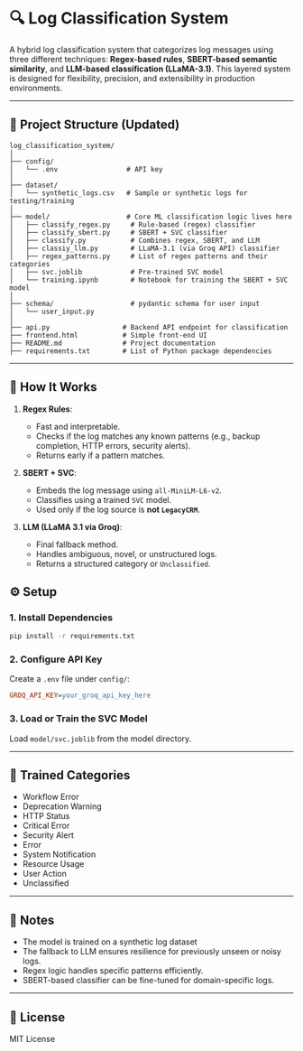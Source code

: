 
# 🔍 Log Classification System

A hybrid log classification system that categorizes log messages using three different techniques: **Regex-based rules**, **SBERT-based semantic similarity**, and **LLM-based classification (LLaMA-3.1)**. This layered system is designed for flexibility, precision, and extensibility in production environments.

---

## 📁 Project Structure (Updated)

```text
log_classification_system/
│
├── config/                   
│   └── .env                 # API key
│
├── dataset/
│   └── synthetic_logs.csv   # Sample or synthetic logs for testing/training
│
├── model/                   # Core ML classification logic lives here
│   ├── classify_regex.py     # Rule-based (regex) classifier
│   ├── classify_sbert.py     # SBERT + SVC classifier
│   ├── classify.py           # Combines regex, SBERT, and LLM
│   ├── classiy_llm.py        # LLaMA-3.1 (via Groq API) classifier
│   ├── regex_patterns.py     # List of regex patterns and their categories
│   ├── svc.joblib            # Pre-trained SVC model
│   └── training.ipynb        # Notebook for training the SBERT + SVC model
│
├── schema/                   # pydantic schema for user input
│   └── user_input.py 
│   
├── api.py                  # Backend API endpoint for classification
├── frontend.html           # Simple front-end UI 
├── README.md               # Project documentation
├── requirements.txt        # List of Python package dependencies
```

---

## 🧠 How It Works

1. **Regex Rules**:
   - Fast and interpretable.
   - Checks if the log matches any known patterns (e.g., backup completion, HTTP errors, security alerts).
   - Returns early if a pattern matches.

2. **SBERT + SVC**:
   - Embeds the log message using `all-MiniLM-L6-v2`.
   - Classifies using a trained `SVC` model.
   - Used only if the log source is **not `LegacyCRM`**.

3. **LLM (LLaMA 3.1 via Groq)**:
   - Final fallback method.
   - Handles ambiguous, novel, or unstructured logs.
   - Returns a structured category or `Unclassified`.



## ⚙️ Setup

### 1. Install Dependencies

```bash
pip install -r requirements.txt
```

### 2. Configure API Key

Create a `.env` file under `config/`:

```ini
GROQ_API_KEY=your_groq_api_key_here
```

### 3. Load or Train the SVC Model

Load `model/svc.joblib` from the model directory.

---

## 🧩 Trained Categories

- Workflow Error  
- Deprecation Warning  
- HTTP Status  
- Critical Error  
- Security Alert  
- Error  
- System Notification  
- Resource Usage  
- User Action  
- Unclassified

---

## 📌 Notes

- The model is trained on a synthetic log dataset
- The fallback to LLM ensures resilience for previously unseen or noisy logs.
- Regex logic handles specific patterns efficiently.
- SBERT-based classifier can be fine-tuned for domain-specific logs.

---

## 📜 License

MIT License
